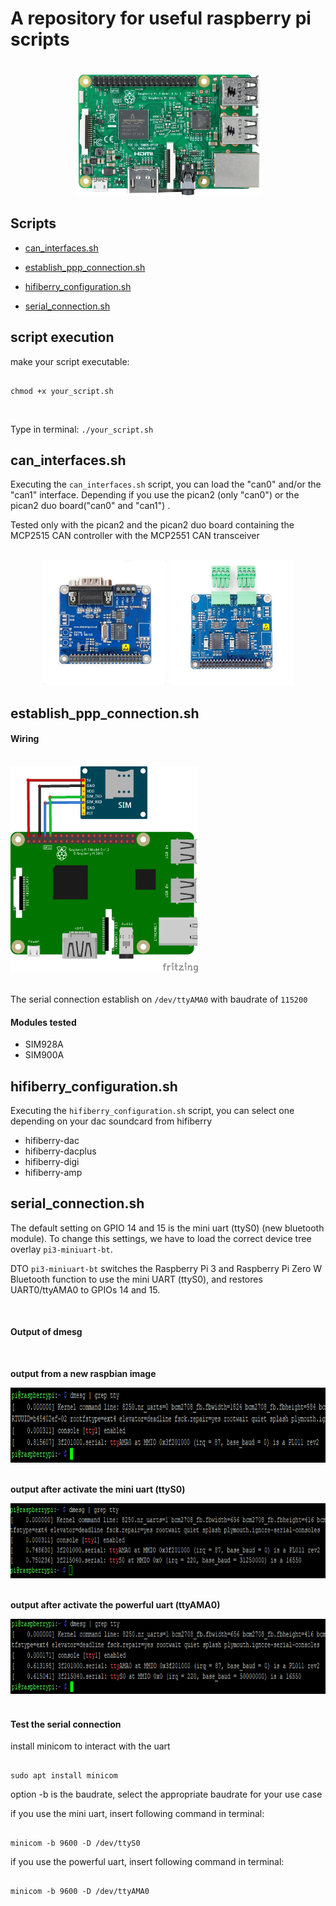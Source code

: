 # A repository for useful raspberry pi scripts

<div align="center">
  <br>
  <img src="pictures/raspberry-pi-3.png" alt="example" width="295" height="197">
</div>

## Scripts
- [can_interfaces.sh](https://github.com/bierschi/raspberry_pi_scripts#can_interfacessh)

- [establish_ppp_connection.sh](https://github.com/bierschi/raspberry_pi_scripts#establish_ppp_connectionsh)

- [hifiberry_configuration.sh](https://github.com/bierschi/raspberry_pi_scripts#hifiberry_configurationsh)

- [serial_connection.sh](https://github.com/bierschi/raspberry_pi_scripts#serial_connectionsh)

## script execution
make your script executable:
<pre><code>
chmod +x your_script.sh
</pre></code>

<br>

Type in terminal: `./your_script.sh`

## can_interfaces.sh
Executing the `can_interfaces.sh` script, you can load the "can0" and/or the
"can1" interface. Depending if you use the pican2 (only "can0") or the
pican2 duo board("can0" and "can1") .

Tested only with the pican2 and the pican2 duo board containing the MCP2515 CAN controller
with the MCP2551 CAN transceiver

<br>
<div align="center">
  <img src="pictures/pican2.jpg" alt="example" width="200" height="200">
  <img src="pictures/pican2_duo.jpg" alt="example" width="200" height="200">
  <br>
</div>


## establish_ppp_connection.sh

#### **Wiring**

<div align="left">
<br>
  <img src="pictures/RP_GSM.png" alt="example" width="300" height="330">
</div>
<br>

The serial connection establish on `/dev/ttyAMA0` with baudrate of `115200`

#### **Modules tested**

- SIM928A
- SIM900A

## hifiberry_configuration.sh
Executing the `hifiberry_configuration.sh` script, you can select one
depending on your dac soundcard from hifiberry

- hifiberry-dac
- hifiberry-dacplus
- hifiberry-digi
- hifiberry-amp

## serial_connection.sh

The default setting on GPIO 14 and 15 is the mini uart (ttyS0) (new bluetooth module). To change this settings, we have to load the correct
device tree overlay `pi3-miniuart-bt`.

DTO `pi3-miniuart-bt` switches the Raspberry Pi 3 and Raspberry Pi Zero W Bluetooth
function to use the mini UART (ttyS0), and restores UART0/ttyAMA0 to
GPIOs 14 and 15.

<br>

#### Output of dmesg

<br>

**output from a new raspbian image**
<div align="left">
  <img src="pictures/output_unchanged1.png" alt="example" width="800" height="120">
</div>

<br>

**output after activate the mini uart (ttyS0)**

<div align="left">
  <img src="pictures/output_enable_uart1.png" alt="example" width="800" height="120">
</div>

<br>

**output after activate the powerful uart (ttyAMA0)**

<div align="left">
  <img src="pictures/output_ttyama0.png" alt="example" width="800" height="120">
</div>

<br>

#### Test the serial connection

install minicom to interact with the uart
<pre><code>
sudo apt install minicom
</pre></code>


option -b is the baudrate, select the appropriate baudrate for your use case

if you use the mini uart, insert following command in terminal:
<pre><code>
minicom -b 9600 -D /dev/ttyS0
</pre></code>

if you use the powerful uart, insert following command in terminal:
<pre><code>
minicom -b 9600 -D /dev/ttyAMA0
</pre></code>

